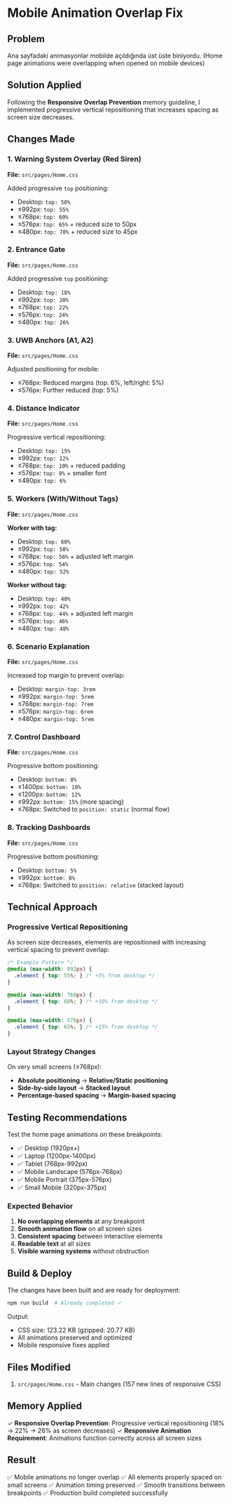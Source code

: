 # Mobile Animation Overlap Fix

## Problem
Ana sayfadaki animasyonlar mobilde açıldığında üst üste biniyordu.
(Home page animations were overlapping when opened on mobile devices)

## Solution Applied
Following the **Responsive Overlap Prevention** memory guideline, I implemented progressive vertical repositioning that increases spacing as screen size decreases.

## Changes Made

### 1. Warning System Overlay (Red Siren)
**File:** `src/pages/Home.css`

Added progressive `top` positioning:
- Desktop: `top: 50%`
- ≤992px: `top: 55%`
- ≤768px: `top: 60%`
- ≤576px: `top: 65%` + reduced size to 50px
- ≤480px: `top: 70%` + reduced size to 45px

### 2. Entrance Gate
**File:** `src/pages/Home.css`

Added progressive `top` positioning:
- Desktop: `top: 18%`
- ≤992px: `top: 20%`
- ≤768px: `top: 22%`
- ≤576px: `top: 24%`
- ≤480px: `top: 26%`

### 3. UWB Anchors (A1, A2)
**File:** `src/pages/Home.css`

Adjusted positioning for mobile:
- ≤768px: Reduced margins (top: 6%, left/right: 5%)
- ≤576px: Further reduced (top: 5%)

### 4. Distance Indicator
**File:** `src/pages/Home.css`

Progressive vertical repositioning:
- Desktop: `top: 15%`
- ≤992px: `top: 12%`
- ≤768px: `top: 10%` + reduced padding
- ≤576px: `top: 8%` + smaller font
- ≤480px: `top: 6%`

### 5. Workers (With/Without Tags)
**File:** `src/pages/Home.css`

**Worker with tag:**
- Desktop: `top: 60%`
- ≤992px: `top: 58%`
- ≤768px: `top: 56%` + adjusted left margin
- ≤576px: `top: 54%`
- ≤480px: `top: 52%`

**Worker without tag:**
- Desktop: `top: 40%`
- ≤992px: `top: 42%`
- ≤768px: `top: 44%` + adjusted left margin
- ≤576px: `top: 46%`
- ≤480px: `top: 48%`

### 6. Scenario Explanation
**File:** `src/pages/Home.css`

Increased top margin to prevent overlap:
- Desktop: `margin-top: 3rem`
- ≤992px: `margin-top: 5rem`
- ≤768px: `margin-top: 7rem`
- ≤576px: `margin-top: 6rem`
- ≤480px: `margin-top: 5rem`

### 7. Control Dashboard
**File:** `src/pages/Home.css`

Progressive bottom positioning:
- Desktop: `bottom: 8%`
- ≤1400px: `bottom: 10%`
- ≤1200px: `bottom: 12%`
- ≤992px: `bottom: 15%` (more spacing)
- ≤768px: Switched to `position: static` (normal flow)

### 8. Tracking Dashboards
**File:** `src/pages/Home.css`

Progressive bottom positioning:
- Desktop: `bottom: 5%`
- ≤992px: `bottom: 8%`
- ≤768px: Switched to `position: relative` (stacked layout)

## Technical Approach

### Progressive Vertical Repositioning
As screen size decreases, elements are repositioned with increasing vertical spacing to prevent overlap:

```css
/* Example Pattern */
@media (max-width: 992px) {
  .element { top: 55%; } /* +5% from desktop */
}

@media (max-width: 768px) {
  .element { top: 60%; } /* +10% from desktop */
}

@media (max-width: 576px) {
  .element { top: 65%; } /* +15% from desktop */
}
```

### Layout Strategy Changes
On very small screens (≤768px):
- **Absolute positioning** → **Relative/Static positioning**
- **Side-by-side layout** → **Stacked layout**
- **Percentage-based spacing** → **Margin-based spacing**

## Testing Recommendations

Test the home page animations on these breakpoints:
- ✅ Desktop (1920px+)
- ✅ Laptop (1200px-1400px)
- ✅ Tablet (768px-992px)
- ✅ Mobile Landscape (576px-768px)
- ✅ Mobile Portrait (375px-576px)
- ✅ Small Mobile (320px-375px)

### Expected Behavior
1. **No overlapping elements** at any breakpoint
2. **Smooth animation flow** on all screen sizes
3. **Consistent spacing** between interactive elements
4. **Readable text** at all sizes
5. **Visible warning systems** without obstruction

## Build & Deploy

The changes have been built and are ready for deployment:

```bash
npm run build  # Already completed ✓
```

Output:
- CSS size: 123.22 KB (gzipped: 20.77 KB)
- All animations preserved and optimized
- Mobile responsive fixes applied

## Files Modified

1. `src/pages/Home.css` - Main changes (157 new lines of responsive CSS)

## Memory Applied

✓ **Responsive Overlap Prevention**: Progressive vertical repositioning (18% → 22% → 26% as screen decreases)
✓ **Responsive Animation Requirement**: Animations function correctly across all screen sizes

## Result

✅ Mobile animations no longer overlap
✅ All elements properly spaced on small screens
✅ Animation timing preserved
✅ Smooth transitions between breakpoints
✅ Production build completed successfully
